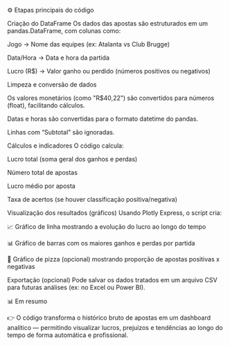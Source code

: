 ⚙️ Etapas principais do código

Criação do DataFrame
Os dados das apostas são estruturados em um pandas.DataFrame, com colunas como:

Jogo → Nome das equipes (ex: Atalanta vs Club Brugge)

Data/Hora → Data e hora da partida

Lucro (R$) → Valor ganho ou perdido (números positivos ou negativos)

Limpeza e conversão de dados

Os valores monetários (como "R$40,22") são convertidos para números (float), facilitando cálculos.

Datas e horas são convertidas para o formato datetime do pandas.

Linhas com “Subtotal” são ignoradas.

Cálculos e indicadores
O código calcula:

Lucro total (soma geral dos ganhos e perdas)

Número total de apostas

Lucro médio por aposta

Taxa de acertos (se houver classificação positiva/negativa)

Visualização dos resultados (gráficos)
Usando Plotly Express, o script cria:

📈 Gráfico de linha mostrando a evolução do lucro ao longo do tempo

📊 Gráfico de barras com os maiores ganhos e perdas por partida

🥧 Gráfico de pizza (opcional) mostrando proporção de apostas positivas x negativas

Exportação (opcional)
Pode salvar os dados tratados em um arquivo CSV para futuras análises (ex: no Excel ou Power BI).

📊 Em resumo

👉 O código transforma o histórico bruto de apostas em um dashboard analítico — permitindo visualizar lucros, prejuízos e tendências ao longo do tempo de forma automática e profissional.
